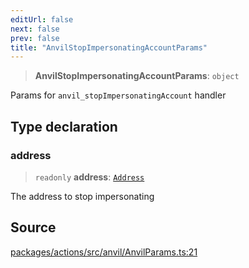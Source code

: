 ```yaml
---
editUrl: false
next: false
prev: false
title: "AnvilStopImpersonatingAccountParams"
---
```


> **AnvilStopImpersonatingAccountParams**: `object`

Params for `anvil_stopImpersonatingAccount` handler

## Type declaration

### address

> `readonly` **address**: [`Address`](/reference/tevm/actions/type-aliases/address/)

The address to stop impersonating

## Source

[packages/actions/src/anvil/AnvilParams.ts:21](https://github.com/evmts/tevm-monorepo/blob/main/packages/actions/src/anvil/AnvilParams.ts#L21)
